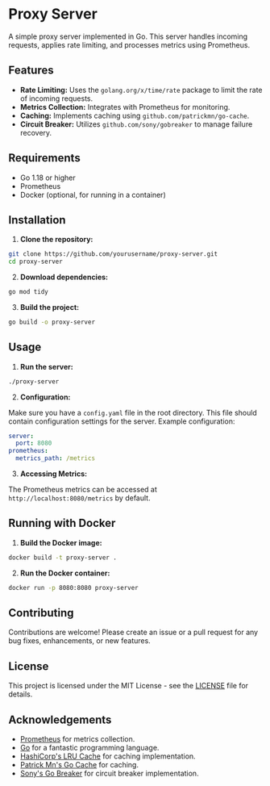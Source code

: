 # Proxy Server

A simple proxy server implemented in Go. This server handles incoming requests, applies rate limiting, and processes metrics using Prometheus.

## Features

- **Rate Limiting:** Uses the `golang.org/x/time/rate` package to limit the rate of incoming requests.
- **Metrics Collection:** Integrates with Prometheus for monitoring.
- **Caching:** Implements caching using `github.com/patrickmn/go-cache`.
- **Circuit Breaker:** Utilizes `github.com/sony/gobreaker` to manage failure recovery.

## Requirements

- Go 1.18 or higher
- Prometheus
- Docker (optional, for running in a container)

## Installation

1. **Clone the repository:**

  ```sh
  git clone https://github.com/yourusername/proxy-server.git
  cd proxy-server
  ```

2. **Download dependencies:**

  ```sh
  go mod tidy
  ```

3. **Build the project:**

  ```sh
  go build -o proxy-server
  ```

## Usage

1. **Run the server:**

  ```sh
  ./proxy-server
  ```

2. **Configuration:**

  Make sure you have a `config.yaml` file in the root directory. This file should contain configuration settings for the server. Example configuration:

  ```yaml
  server:
    port: 8080
  prometheus:
    metrics_path: /metrics
  ```

3. **Accessing Metrics:**

  The Prometheus metrics can be accessed at `http://localhost:8080/metrics` by default.

## Running with Docker

1. **Build the Docker image:**

  ```sh
  docker build -t proxy-server .
  ```

2. **Run the Docker container:**

  ```sh
  docker run -p 8080:8080 proxy-server
  ```

## Contributing

Contributions are welcome! Please create an issue or a pull request for any bug fixes, enhancements, or new features.

## License

This project is licensed under the MIT License - see the [LICENSE](LICENSE) file for details.

## Acknowledgements

- [Prometheus](https://prometheus.io/) for metrics collection.
- [Go](https://golang.org/) for a fantastic programming language.
- [HashiCorp's LRU Cache](https://github.com/hashicorp/golang-lru) for caching implementation.
- [Patrick Mn's Go Cache](https://github.com/patrickmn/go-cache) for caching.
- [Sony's Go Breaker](https://github.com/sony/gobreaker) for circuit breaker implementation.
